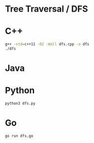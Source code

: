 # Tree Traversal / DFS

# C++
```bash
g++ -std=c++11 -O2 -Wall dfs.cpp -o dfs
./dfs
```

# Java

# Python
```bash
python3 dfs.py
```

# Go
```bash
go run dfs.go
```